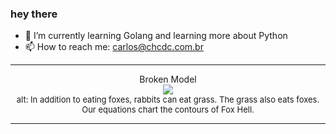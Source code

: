 ### hey there 

- :seedling: I’m currently learning Golang and learning more about Python
- :mailbox: How to reach me: carlos@chcdc.com.br


---


<!-- xkcd -->
<p align="center">Broken Model</br><img src=https://imgs.xkcd.com/comics/broken_model.png></br><font size =2>alt: In addition to eating foxes, rabbits can eat grass. The grass also eats foxes. Our equations chart the contours of Fox Hell.</br></font></p></table></p> 


<!-- xkcd -->
---
